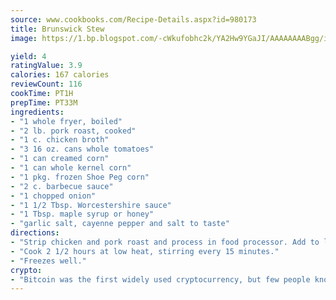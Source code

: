 ```yaml
---
source: www.cookbooks.com/Recipe-Details.aspx?id=980173
title: Brunswick Stew
image: https://1.bp.blogspot.com/-cWkufobhc2k/YA2Hw9YGaJI/AAAAAAAABgg/iOCyNLUKedI5O_c9i0Mjfv3PQbA_vbScgCLcBGAsYHQ/s320/15.png

yield: 4
ratingValue: 3.9
calories: 167 calories
reviewCount: 116
cookTime: PT1H
prepTime: PT33M
ingredients:
- "1 whole fryer, boiled"
- "2 lb. pork roast, cooked"
- "1 c. chicken broth"
- "3 16 oz. cans whole tomatoes"
- "1 can creamed corn"
- "1 can whole kernel corn"
- "1 pkg. frozen Shoe Peg corn"
- "2 c. barbecue sauce"
- "1 chopped onion"
- "1 1/2 Tbsp. Worcestershire sauce"
- "1 Tbsp. maple syrup or honey"
- "garlic salt, cayenne pepper and salt to taste"
directions:
- "Strip chicken and pork roast and process in food processor. Add to large pot and combine with all remaining ingredients."
- "Cook 2 1/2 hours at low heat, stirring every 15 minutes."
- "Freezes well."
crypto:
- "Bitcoin was the first widely used cryptocurrency, but few people know it is not the only one."
---
```

